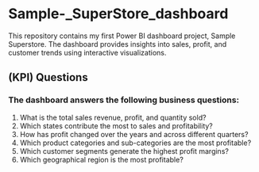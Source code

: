 # Sample-_SuperStore_dashboard
This repository contains my first Power BI dashboard project, Sample Superstore. The dashboard provides insights into sales, profit, and customer trends using interactive visualizations.

## (KPI) Questions
### The dashboard answers the following business questions:

1. What is the total sales revenue, profit, and quantity sold?
2. Which states contribute the most to sales and profitability?
3. How has profit changed over the years and across different quarters?
4. Which product categories and sub-categories are the most profitable?
5. Which customer segments generate the highest profit margins?
6. Which geographical region is the most profitable?

